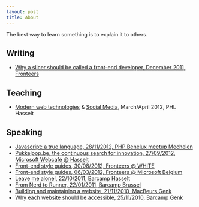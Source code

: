 ```yaml
---
layout: post
title: About
---
```


The best way to learn something is to explain it to others.

## Writing
- [Why a slicer should be called a front-end developer, December 2011, Fronteers](http://fronteers.nl/blog/2011/12/waarom-een-slicer-een-front-end-developer-is-geworden)

## Teaching
- [Modern web technologies](https://speakerdeck.com/u/inventis/p/moderne-web-technologieen-khlim) & [Social Media](https://speakerdeck.com/u/inventis/p/social-media), March/April 2012, PHL Hasselt

## Speaking
- [Javascript: a true language, 28/11/2012, PHP Benelux meetup Mechelen](http://stijnjanssen.be/presentations/phpbenelux-nov-2012-javascript/)
- [Pukkelpop.be, the continuous search for innovation, 27/09/2012, Microsoft Webcafé @ Hasselt](https://speakerdeck.com/u/inventis/p/pukkelpop-dot-be-the-continuous-search-for-innovation)
- [Front-end style guides, 30/08/2012, Fronteers @ WHITE](https://speakerdeck.com/u/stijnj/p/front-end-style-guides)
- [Front-end style guides, 06/03/2012, Fronteers @ Microsoft Belgium](https://speakerdeck.com/stijnj/front-end-style-guides-fronteers-at-microsoft-belgium)
- [Leave me alone!, 22/10/2011, Barcamp Hasselt](https://speakerdeck.com/u/stijnj/p/laat-mij-met-rust-dutch)
- [From Nerd to Runner, 22/01/2011, Barcamp Brussel](https://speakerdeck.com/stijnj/from-nerd-to-runner-barcamp-brussel)
- [Building and maintaining a website, 21/11/2010, MacBeurs Genk](https://speakerdeck.com/stijnj/building-and-maintaining-a-website-macbeurs-genk)
- [Why each website should be accessible, 25/11/2010, Barcamp Genk](https://speakerdeck.com/stijnj/why-each-website-should-be-accessible-barcamp-genk)
